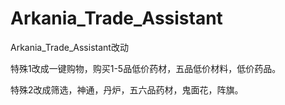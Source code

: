 # Arkania_Trade_Assistant


Arkania_Trade_Assistant改动

特殊1改成一键购物，购买1-5品低价药材，五品低价材料，低价药品。

特殊2改成筛选，神通，丹炉，五六品药材，鬼面花，阵旗。
